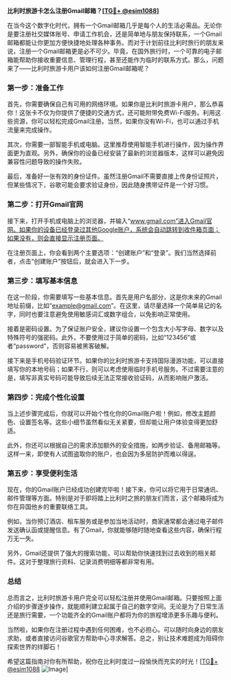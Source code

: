 **比利时旅游卡怎么注册Gmail邮箱？[[TG💪+ @esim1088](https://t.me/s/esim1088)]**

在当今这个数字化时代，拥有一个Gmail邮箱几乎是每个人的生活必需品。无论你是要注册社交媒体账号、申请工作机会，还是简单地与朋友保持联系，一个Gmail邮箱都能让你更加方便快捷地处理各种事务。而对于计划前往比利时旅行的朋友来说，注册一个Gmail邮箱更是必不可少。毕竟，在国外旅行时，一个可靠的电子邮箱能帮助你接收重要信息、管理行程，甚至还能作为临时的联系方式。那么，问题来了——比利时旅游卡用户该如何注册Gmail邮箱呢？

### **第一步：准备工作**
首先，你需要确保自己有可用的网络环境。如果你是比利时旅游卡用户，那么恭喜你！这张卡不仅为你提供了便捷的交通方式，还可能附带免费Wi-Fi服务。利用这些资源，你可以轻松完成Gmail注册。当然，如果你没有Wi-Fi，也可以通过手机流量来完成操作。

其次，你需要一部智能手机或电脑。这里推荐使用智能手机进行操作，因为操作界面更为直观。另外，确保你的设备已经安装了最新的浏览器版本，这样可以避免因兼容性问题导致的操作失败。

最后，准备好一张有效的身份证件。虽然注册Gmail不需要直接上传身份证照片，但某些情况下，谷歌可能会要求验证身份，因此随身携带证件是一个好习惯。

### **第二步：打开Gmail官网**
接下来，打开手机或电脑上的浏览器，并输入“www.gmail.com”进入Gmail官网。如果你的设备已经登录过其他Google账户，系统会自动跳转到收件箱页面；如果没有，则会直接显示注册页面。

在注册页面上，你会看到两个主要选项：“创建账户”和“登录”。我们当然选择前者，点击“创建账户”按钮后，就会进入下一步。

### **第三步：填写基本信息**
在这一阶段，你需要填写一些基本信息。首先是用户名部分，这是你未来的Gmail地址前缀，比如“example@gmail.com”。在这里，请尽量选择一个简单易记的名字，同时也要注意避免使用敏感词汇或数字组合，以免影响正常使用。

接着是密码设置。为了保证账户安全，建议你设置一个包含大小写字母、数字以及特殊符号的强密码。此外，不要使用过于简单的密码，比如“123456”或者“password”，否则容易被黑客破解。

接下来是手机号码验证环节。如果你的比利时旅游卡支持国际漫游功能，可以直接填写你的本地号码；如果不行，则可以考虑使用临时手机号服务。不过需要注意的是，填写非真实号码可能导致后续无法正常接收验证码，从而影响账户激活。

### **第四步：完成个性化设置**
当上述步骤完成后，你就可以开始个性化你的Gmail账户啦！例如，修改主题颜色、设置签名等。这些小细节虽然看似无关紧要，但却能让用户体验变得更加舒适。

此外，你还可以根据自己的需求添加额外的安全措施，如两步验证、备用邮箱等。这样一来，即使有人试图盗取你的账户，也会因为多层防护而难以得逞。

### **第五步：享受便利生活**
现在，你的Gmail账户已经成功创建完毕啦！接下来，你可以将它用于日常通讯、邮件管理等方面。特别是对于即将踏上比利时之旅的朋友们而言，这个邮箱将成为你在异国他乡的重要联络工具。

例如，当你预订酒店、租车服务或是参加当地活动时，商家通常都会通过电子邮件发送确认函或提醒信息。有了Gmail，你就能够随时随地查看这些内容，确保行程万无一失。

另外，Gmail还提供了强大的搜索功能，可以帮助你快速找到过去收到的相关邮件。这对于整理旅行资料、记录消费明细等都非常有用。

### **总结**
总而言之，比利时旅游卡用户完全可以轻松注册并使用Gmail邮箱。只要按照上面介绍的步骤逐步操作，就能顺利建立起属于自己的数字空间。无论是为了日常生活还是旅行需要，一个功能齐全的Gmail账户都将为你的旅程增添更多乐趣与便利。

当然啦，如果你在注册过程中遇到任何困难，也不必担心。可以随时向身边的朋友求助，或者直接访问谷歌官方帮助中心寻求解答。总之，别让技术难题成为阻碍你探索世界的绊脚石！

希望这篇指南对你有所帮助，祝你在比利时度过一段愉快而充实的时光！[[TG💪+ @esim1088](https://t.me/s/esim1088) ![Image](https://i.postimg.cc/4NQfJmqS/Snipaste-2025-05-13-00-14-12.png)]